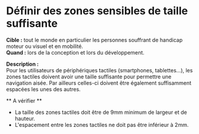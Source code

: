 # Définir des zones sensibles de taille suffisante

<script>$(document).ready(function () {
    setBreadcrumb([
        {"label":"Critères incontournables", "url": "./incontournables.html#dev"},
        {"label":"Définir des zones sensibles de taille suffisante"}
    ]);
});</script>

<span data-menuitem="incontournables"></span>


**Cible&nbsp;:** tout le monde en particulier les personnes souffrant de handicap moteur ou visuel et en mobilité.  
**Quand&nbsp;:** lors de la conception et lors du développement.

**Description&nbsp;:**  
Pour les utilisateurs de périphériques tactiles (smartphones, tablettes...), les zones tactiles doivent avoir une taille suffisante pour permettre une navigation aisée. Par ailleurs celles-ci doivent être également suffisamment espacées les unes des autres.

** A vérifier **
- La taille des zones tactiles doit être de 9mm minimum de largeur et de hauteur.
- L'espacement entre les zones tactiles ne doit pas être inférieur à 2mm.

<!--  This file is part of a11y-guidelines | Our vision of mobile & web accessibility guidelines and best practices, with valid/invalid examples.
 Copyright (C) 2016  Orange SA
 See the Creative Commons Legal Code Attribution-ShareAlike 3.0 Unported License for more details (LICENSE file). -->